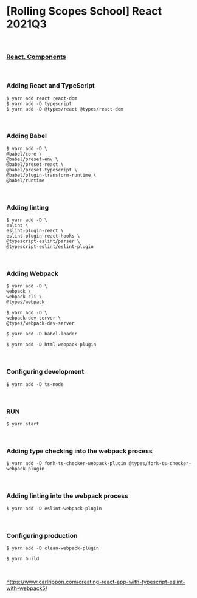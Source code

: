# [Rolling Scopes School] React 2021Q3

<br/>

### [React. Components](https://github.com/rolling-scopes-school/tasks/blob/master/tasks/react/react-components.md)

<br/>

### Adding React and TypeScript

    $ yarn add react react-dom
    $ yarn add -D typescript
    $ yarn add -D @types/react @types/react-dom

<br/>

### Adding Babel

    $ yarn add -D \
    @babel/core \
    @babel/preset-env \
    @babel/preset-react \
    @babel/preset-typescript \
    @babel/plugin-transform-runtime \
    @babel/runtime

<br/>

### Adding linting

    $ yarn add -D \
    eslint \
    eslint-plugin-react \
    eslint-plugin-react-hooks \
    @typescript-eslint/parser \
    @typescript-eslint/eslint-plugin

<br/>

### Adding Webpack

    $ yarn add -D \
    webpack \
    webpack-cli \
    @types/webpack

    $ yarn add -D \
    webpack-dev-server \
    @types/webpack-dev-server

    $ yarn add -D babel-loader

    $ yarn add -D html-webpack-plugin

<br/>

### Configuring development

    $ yarn add -D ts-node

<br/>

### RUN

    $ yarn start

<br/>

### Adding type checking into the webpack process

    $ yarn add -D fork-ts-checker-webpack-plugin @types/fork-ts-checker-webpack-plugin

<br/>

### Adding linting into the webpack process

    $ yarn add -D eslint-webpack-plugin

<br/>

### Configuring production

    $ yarn add -D clean-webpack-plugin

    $ yarn build

<br/>

https://www.carlrippon.com/creating-react-app-with-typescript-eslint-with-webpack5/

